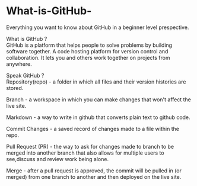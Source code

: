 # What-is-GitHub-
Everything you want to know about GitHub in a beginner level prespective.

What is GitHub ?<br>
GitHub is a platform that helps people to solve problems by building software together.  A code hosting platform for version control and collaboration.
It lets you and others work together on projects from anywhere.

Speak GitHub ?<br>
Repository(repo) - a folder in which all files and their version histories
                                are stored.

 Branch -  a workspace in which you can make changes that won't affect 
                  the live site.

Markdown -  a way to write in github that converts plain text to github code.

Commit Changes - a saved record of changes made to a file within the repo.

Pull Request (PR) - the way to ask for changes made to branch to be merged 
                                  into another branch that also allows for multiple users to 
                                  see,discuss and review work being alone.

Merge -  after a pull request is approved, the commit will be pulled in (or merged)
               from one branch to another and then deployed on the live site.

